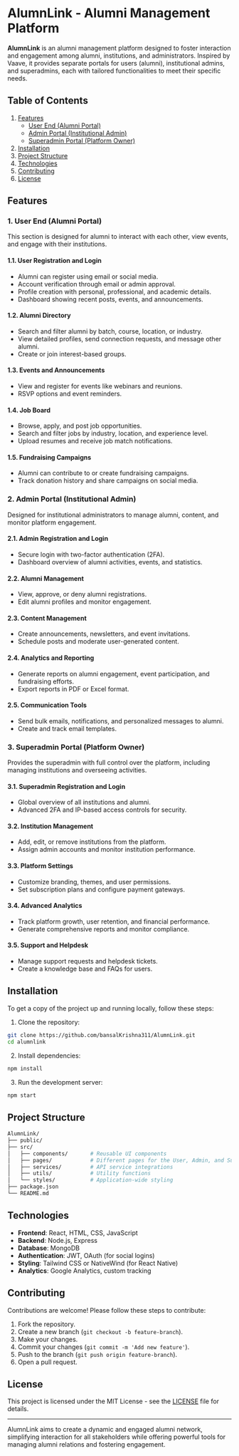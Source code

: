 
# AlumnLink - Alumni Management Platform

**AlumnLink** is an alumni management platform designed to foster interaction and engagement among alumni, institutions, and administrators. Inspired by Vaave, it provides separate portals for users (alumni), institutional admins, and superadmins, each with tailored functionalities to meet their specific needs.
## Table of Contents

1. [Features](#features)
   - [User End (Alumni Portal)](#user-end-alumni-portal)
   - [Admin Portal (Institutional Admin)](#admin-portal-institutional-admin)
   - [Superadmin Portal (Platform Owner)](#superadmin-portal-platform-owner)
2. [Installation](#installation)
3. [Project Structure](#project-structure)
4. [Technologies](#technologies)
5. [Contributing](#contributing)
6. [License](#license)

## Features

### 1. User End (Alumni Portal)

This section is designed for alumni to interact with each other, view events, and engage with their institutions.

#### 1.1. User Registration and Login
- Alumni can register using email or social media.
- Account verification through email or admin approval.
- Profile creation with personal, professional, and academic details.
- Dashboard showing recent posts, events, and announcements.

#### 1.2. Alumni Directory
- Search and filter alumni by batch, course, location, or industry.
- View detailed profiles, send connection requests, and message other alumni.
- Create or join interest-based groups.

#### 1.3. Events and Announcements
- View and register for events like webinars and reunions.
- RSVP options and event reminders.

#### 1.4. Job Board
- Browse, apply, and post job opportunities.
- Search and filter jobs by industry, location, and experience level.
- Upload resumes and receive job match notifications.

#### 1.5. Fundraising Campaigns
- Alumni can contribute to or create fundraising campaigns.
- Track donation history and share campaigns on social media.

### 2. Admin Portal (Institutional Admin)

Designed for institutional administrators to manage alumni, content, and monitor platform engagement.

#### 2.1. Admin Registration and Login
- Secure login with two-factor authentication (2FA).
- Dashboard overview of alumni activities, events, and statistics.

#### 2.2. Alumni Management
- View, approve, or deny alumni registrations.
- Edit alumni profiles and monitor engagement.

#### 2.3. Content Management
- Create announcements, newsletters, and event invitations.
- Schedule posts and moderate user-generated content.

#### 2.4. Analytics and Reporting
- Generate reports on alumni engagement, event participation, and fundraising efforts.
- Export reports in PDF or Excel format.

#### 2.5. Communication Tools
- Send bulk emails, notifications, and personalized messages to alumni.
- Create and track email templates.

### 3. Superadmin Portal (Platform Owner)

Provides the superadmin with full control over the platform, including managing institutions and overseeing activities.

#### 3.1. Superadmin Registration and Login
- Global overview of all institutions and alumni.
- Advanced 2FA and IP-based access controls for security.

#### 3.2. Institution Management
- Add, edit, or remove institutions from the platform.
- Assign admin accounts and monitor institution performance.

#### 3.3. Platform Settings
- Customize branding, themes, and user permissions.
- Set subscription plans and configure payment gateways.

#### 3.4. Advanced Analytics
- Track platform growth, user retention, and financial performance.
- Generate comprehensive reports and monitor compliance.

#### 3.5. Support and Helpdesk
- Manage support requests and helpdesk tickets.
- Create a knowledge base and FAQs for users.

## Installation

To get a copy of the project up and running locally, follow these steps:

1. Clone the repository:

```bash
git clone https://github.com/bansalKrishna311/AlumnLink.git
cd alumnlink
```

2. Install dependencies:

```bash
npm install
```

3. Run the development server:

```bash
npm start
```

## Project Structure

```bash
AlumnLink/
├── public/
├── src/
│   ├── components/       # Reusable UI components
│   ├── pages/            # Different pages for the User, Admin, and Superadmin portals
│   ├── services/         # API service integrations
│   ├── utils/            # Utility functions
│   └── styles/           # Application-wide styling
├── package.json
└── README.md
```

## Technologies

- **Frontend**: React, HTML, CSS, JavaScript
- **Backend**: Node.js, Express
- **Database**: MongoDB
- **Authentication**: JWT, OAuth (for social logins)
- **Styling**: Tailwind CSS or NativeWind (for React Native)
- **Analytics**: Google Analytics, custom tracking

## Contributing

Contributions are welcome! Please follow these steps to contribute:

1. Fork the repository.
2. Create a new branch (`git checkout -b feature-branch`).
3. Make your changes.
4. Commit your changes (`git commit -m 'Add new feature'`).
5. Push to the branch (`git push origin feature-branch`).
6. Open a pull request.

## License

This project is licensed under the MIT License - see the [LICENSE](LICENSE) file for details.

---

AlumnLink aims to create a dynamic and engaged alumni network, simplifying interaction for all stakeholders while offering powerful tools for managing alumni relations and fostering engagement.
